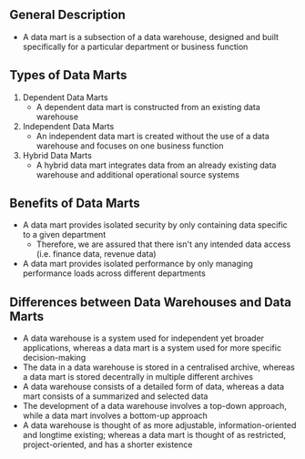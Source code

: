## General Description
- A data mart is a subsection of a data warehouse, designed and built specifically for a particular department or business function

## Types of Data Marts
1. Dependent Data Marts
	- A dependent data mart is constructed from an existing data warehouse
2. Independent Data Marts
	- An independent data mart is created without the use of a data warehouse and focuses on one business function
3. Hybrid Data Marts
	- A hybrid data mart integrates data from an already existing data warehouse and additional operational source systems

## Benefits of Data Marts
- A data mart provides isolated security by only containing data specific to a given department
	- Therefore, we are assured that there isn't any intended data access (i.e. finance data, revenue data)
- A data mart provides isolated performance by only managing performance loads across different departments

## Differences between Data Warehouses and Data Marts
- A data warehouse is a system used for independent yet broader applications, whereas a data mart is a system used for more specific decision-making
- The data in a data warehouse is stored in a centralised archive, whereas a data mart is stored decentrally in multiple different archives
- A data warehouse consists of a detailed form of data, whereas a data mart consists of a summarized and selected data
- The development of a data warehouse involves a top-down approach, while a data mart involves a bottom-up approach
- A data warehouse is thought of as more adjustable, information-oriented and longtime existing; whereas a data mart is thought of as restricted, project-oriented, and has a shorter existence

